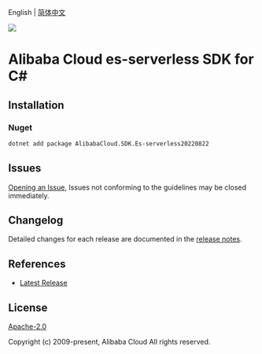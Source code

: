English | [简体中文](README-CN.md)

![](https://aliyunsdk-pages.alicdn.com/icons/AlibabaCloud.svg)

# Alibaba Cloud es-serverless SDK for C#

## Installation

### Nuget

```bash
dotnet add package AlibabaCloud.SDK.Es-serverless20220822
```

## Issues

[Opening an Issue](https://github.com/aliyun/alibabacloud-csharp-sdk/issues/new), Issues not conforming to the guidelines may be closed immediately.

## Changelog

Detailed changes for each release are documented in the [release notes](./ChangeLog.md).

## References

* [Latest Release](https://github.com/aliyun/alibabacloud-csharp-sdk/)

## License

[Apache-2.0](http://www.apache.org/licenses/LICENSE-2.0)

Copyright (c) 2009-present, Alibaba Cloud All rights reserved.
